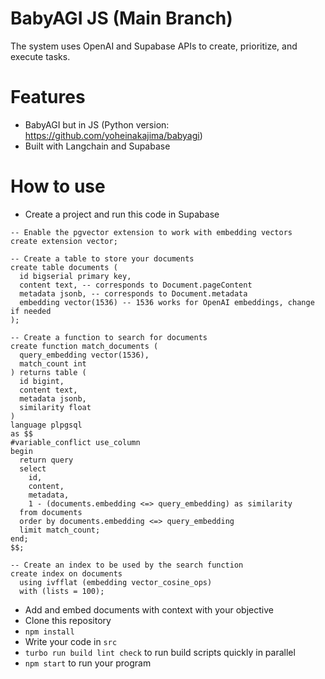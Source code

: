 # BabyAGI JS (Main Branch)

The system uses OpenAI and Supabase APIs to create, prioritize, and execute tasks.

# Features
- BabyAGI but in JS (Python version: https://github.com/yoheinakajima/babyagi)
- Built with Langchain and Supabase

# How to use
- Create a project and run this code in Supabase
```
-- Enable the pgvector extension to work with embedding vectors
create extension vector;

-- Create a table to store your documents
create table documents (
  id bigserial primary key,
  content text, -- corresponds to Document.pageContent
  metadata jsonb, -- corresponds to Document.metadata
  embedding vector(1536) -- 1536 works for OpenAI embeddings, change if needed
);

-- Create a function to search for documents
create function match_documents (
  query_embedding vector(1536),
  match_count int
) returns table (
  id bigint,
  content text,
  metadata jsonb,
  similarity float
)
language plpgsql
as $$
#variable_conflict use_column
begin
  return query
  select
    id,
    content,
    metadata,
    1 - (documents.embedding <=> query_embedding) as similarity
  from documents
  order by documents.embedding <=> query_embedding
  limit match_count;
end;
$$;

-- Create an index to be used by the search function
create index on documents
  using ivfflat (embedding vector_cosine_ops)
  with (lists = 100);
```

- Add and embed documents with context with your objective
- Clone this repository
- `npm install`
- Write your code in `src`
- `turbo run build lint check` to run build scripts quickly in parallel
- `npm start` to run your program
